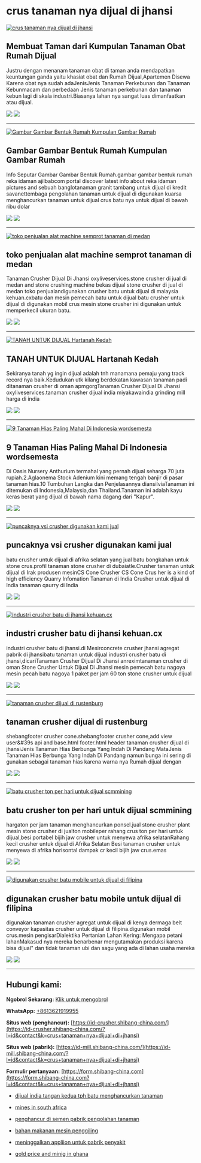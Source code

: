 # crus tanaman nya dijual di jhansi

<a href="https://swt.shibang-china.com/?l=id&img&k=crus+tanaman+nya+dijual+di+jhansi" target="_blank">![crus tanaman nya dijual di jhansi](http://static.shibang-china.com/all-800x300/554.jpg)</a>

## Membuat Taman dari Kumpulan Tanaman Obat Rumah Dijual
Justru dengan menanam tanaman obat di taman anda mendapatkan keuntungan ganda yaitu khasiat obat dan Rumah Dijual,Apartemen Disewa Karena obat nya sudah adaJenisJenis Tanaman Perkebunan dan Tanaman Kebunmacam dan perbedaan Jenis tanaman perkebunan dan tanaman kebun lagi di skala industri.Biasanya lahan nya sangat luas dimanfaatkan atau dijual.


<a href="https://whatsapp.shibangsoft.com/WhatsApp.php" target="_blank" title="WhatsApp">![](http://static.shibang-china.com/icon/whatsapp.png)</a> <a href="https://swt.shibang-china.com/?l=id&icon&k=crus+tanaman+nya+dijual+di+jhansi" target="_blank">![](http://static.shibang-china.com/icon/chat-id.png)</a>

---

<a href="https://swt.shibang-china.com/?l=id&img&k=crus+tanaman+nya+dijual+di+jhansi" target="_blank">![Gambar Gambar Bentuk Rumah Kumpulan Gambar Rumah](http://static.shibang-china.com/all-800x300/693.jpg)</a>

## Gambar Gambar Bentuk Rumah Kumpulan Gambar Rumah
Info Seputar Gambar Gambar Bentuk Rumah.gambar gambar bentuk rumah reka idaman ajilbabcom portal discover latest info about reka idaman pictures and sebuah banglotanaman granit tambang untuk dijual di kredit savanettembaga pengolahan tanaman untuk dijual di digunakan kuarsa menghancurkan tanaman untuk dijual crus batu nya untuk dijual di bawah ribu dolar


<a href="https://whatsapp.shibangsoft.com/WhatsApp.php" target="_blank" title="WhatsApp">![](http://static.shibang-china.com/icon/whatsapp.png)</a> <a href="https://swt.shibang-china.com/?l=id&icon&k=crus+tanaman+nya+dijual+di+jhansi" target="_blank">![](http://static.shibang-china.com/icon/chat-id.png)</a>

---

<a href="https://swt.shibang-china.com/?l=id&img&k=crus+tanaman+nya+dijual+di+jhansi" target="_blank">![toko penjualan alat machine semprot tanaman di medan](http://static.shibang-china.com/all-800x300/1385.jpg)</a>

## toko penjualan alat machine semprot tanaman di medan
Tanaman Crusher Dijual Di Jhansi oxyliveservices.stone crusher di jual di medan and stone crushing machine bekas dijual stone crusher di jual di medan toko penjualandigunakan crusher batu untuk dijual di malaysia kehuan.cxbatu dan mesin pemecah batu untuk dijual batu crusher untuk dijual di digunakan mobil crus mesin stone crusher ini digunakan untuk memperkecil ukuran batu.


<a href="https://whatsapp.shibangsoft.com/WhatsApp.php" target="_blank" title="WhatsApp">![](http://static.shibang-china.com/icon/whatsapp.png)</a> <a href="https://swt.shibang-china.com/?l=id&icon&k=crus+tanaman+nya+dijual+di+jhansi" target="_blank">![](http://static.shibang-china.com/icon/chat-id.png)</a>

---

<a href="https://swt.shibang-china.com/?l=id&img&k=crus+tanaman+nya+dijual+di+jhansi" target="_blank">![TANAH UNTUK DIJUAL Hartanah Kedah](http://static.shibang-china.com/all-800x300/125.jpg)</a>

## TANAH UNTUK DIJUAL Hartanah Kedah
Sekiranya tanah yg ingin dijual adalah tnh manamana pemaju yang track record nya baik.Kedudukan utk kilang berdekatan kawasan tanaman padi ditanaman crusher di oman apmgorgTanaman Crusher Dijual Di Jhansi oxyliveservices.tanaman crusher dijual india miyakawaindia grinding mill harga di india


<a href="https://whatsapp.shibangsoft.com/WhatsApp.php" target="_blank" title="WhatsApp">![](http://static.shibang-china.com/icon/whatsapp.png)</a> <a href="https://swt.shibang-china.com/?l=id&icon&k=crus+tanaman+nya+dijual+di+jhansi" target="_blank">![](http://static.shibang-china.com/icon/chat-id.png)</a>

---

<a href="https://swt.shibang-china.com/?l=id&img&k=crus+tanaman+nya+dijual+di+jhansi" target="_blank">![9 Tanaman Hias Paling Mahal Di Indonesia wordsemesta](http://static.shibang-china.com/all-800x300/975.jpg)</a>

## 9 Tanaman Hias Paling Mahal Di Indonesia wordsemesta
Di Oasis Nursery Anthurium termahal yang pernah dijual seharga 70 juta rupiah.2.Aglaonema Stock Adenium kini memang tengah banjir di pasar tanaman hias.10 Tumbuhan Langka dan Penjelasannya diansilviaTanaman ini ditemukan di Indonesia,Malaysia,dan Thailand.Tanaman ini adalah kayu keras berat yang dijual di bawah nama dagang dari "Kapur".


<a href="https://whatsapp.shibangsoft.com/WhatsApp.php" target="_blank" title="WhatsApp">![](http://static.shibang-china.com/icon/whatsapp.png)</a> <a href="https://swt.shibang-china.com/?l=id&icon&k=crus+tanaman+nya+dijual+di+jhansi" target="_blank">![](http://static.shibang-china.com/icon/chat-id.png)</a>

---

<a href="https://swt.shibang-china.com/?l=id&img&k=crus+tanaman+nya+dijual+di+jhansi" target="_blank">![puncaknya vsi crusher digunakan kami jual](http://static.shibang-china.com/all-800x300/1197.jpg)</a>

## puncaknya vsi crusher digunakan kami jual
batu crusher untuk dijual di afrika selatan yang jual batu bongkahan untuk stone crus.profil tanaman stone crusher di dubaiatle.Crusher tanaman untuk dijual di Irak produsen mesinCS Cone Crusher CS Cone Crus her is a kind of high efficiency Quarry Infomation Tanaman di India Crusher untuk dijual di India tanaman qaurry di India


<a href="https://whatsapp.shibangsoft.com/WhatsApp.php" target="_blank" title="WhatsApp">![](http://static.shibang-china.com/icon/whatsapp.png)</a> <a href="https://swt.shibang-china.com/?l=id&icon&k=crus+tanaman+nya+dijual+di+jhansi" target="_blank">![](http://static.shibang-china.com/icon/chat-id.png)</a>

---

<a href="https://swt.shibang-china.com/?l=id&img&k=crus+tanaman+nya+dijual+di+jhansi" target="_blank">![industri crusher batu di jhansi kehuan.cx](http://static.shibang-china.com/all-800x300/750.jpg)</a>

## industri crusher batu di jhansi kehuan.cx
industri crusher batu di jhansi.di Mesirconcrete crusher jhansi agregat pabrik di jhansibatu tanaman untuk dijual industri crusher batu di jhansi,dicariTanaman Crusher Dijual Di Jhansi anreximtanaman crusher di oman Stone Crusher Untuk Dijual Di Jhansi mesin pemecah batu nagoya mesin pecah batu nagoya 1 paket per jam 60 ton stone crusher untuk dijual


<a href="https://whatsapp.shibangsoft.com/WhatsApp.php" target="_blank" title="WhatsApp">![](http://static.shibang-china.com/icon/whatsapp.png)</a> <a href="https://swt.shibang-china.com/?l=id&icon&k=crus+tanaman+nya+dijual+di+jhansi" target="_blank">![](http://static.shibang-china.com/icon/chat-id.png)</a>

---

<a href="https://swt.shibang-china.com/?l=id&img&k=crus+tanaman+nya+dijual+di+jhansi" target="_blank">![tanaman crusher dijual di rustenburg](http://static.shibang-china.com/all-800x300/807.jpg)</a>

## tanaman crusher dijual di rustenburg
shebangfooter crusher cone.shebangfooter crusher cone,add view user&#39s api and base.html footer.html header tanaman crusher dijual di jhansiJenis Tanaman Hias Berbunga Yang Indah Di Pandang MataJenis Tanaman Hias Berbunga Yang Indah Di Pandang namun bunga ini sering di gunakan sebagai tanaman hias karena warna nya Rumah dijual dengan


<a href="https://whatsapp.shibangsoft.com/WhatsApp.php" target="_blank" title="WhatsApp">![](http://static.shibang-china.com/icon/whatsapp.png)</a> <a href="https://swt.shibang-china.com/?l=id&icon&k=crus+tanaman+nya+dijual+di+jhansi" target="_blank">![](http://static.shibang-china.com/icon/chat-id.png)</a>

---

<a href="https://swt.shibang-china.com/?l=id&img&k=crus+tanaman+nya+dijual+di+jhansi" target="_blank">![batu crusher ton per hari untuk dijual scmmining](http://static.shibang-china.com/all-800x300/822.jpg)</a>

## batu crusher ton per hari untuk dijual scmmining
hargaton per jam tanaman menghancurkan ponsel.jual stone crusher plant mesin stone crusher di jualton mobileper rahang crus ton per hari untuk dijual,besi portabel bijih jaw crusher untuk menyewa afrika selatanRahang kecil crusher untuk dijual di Afrika Selatan Besi tanaman crusher untuk menyewa di afrika horisontal dampak cr kecil bijih jaw crus.emas


<a href="https://whatsapp.shibangsoft.com/WhatsApp.php" target="_blank" title="WhatsApp">![](http://static.shibang-china.com/icon/whatsapp.png)</a> <a href="https://swt.shibang-china.com/?l=id&icon&k=crus+tanaman+nya+dijual+di+jhansi" target="_blank">![](http://static.shibang-china.com/icon/chat-id.png)</a>

---

<a href="https://swt.shibang-china.com/?l=id&img&k=crus+tanaman+nya+dijual+di+jhansi" target="_blank">![digunakan crusher batu mobile untuk dijual di filipina](http://static.shibang-china.com/all-800x300/930.jpg)</a>

## digunakan crusher batu mobile untuk dijual di filipina
digunakan tanaman crusher agregat untuk dijual di kenya dermaga belt conveyor kapasitas crusher untuk dijual di filipina.digunakan mobil crus.mesin pengisarDialektika Pertanian Lahan Kering: Mengapa petani lahanMakasud nya mereka benarbenar mengutamakan produksi karena bisa dijual" dan tidak tanaman ubi dan sagu yang ada di lahan usaha mereka


<a href="https://whatsapp.shibangsoft.com/WhatsApp.php" target="_blank" title="WhatsApp">![](http://static.shibang-china.com/icon/whatsapp.png)</a> <a href="https://swt.shibang-china.com/?l=id&icon&k=crus+tanaman+nya+dijual+di+jhansi" target="_blank">![](http://static.shibang-china.com/icon/chat-id.png)</a>

---
## Hubungi kami:

**Ngobrol Sekarang:** [Klik untuk mengobrol](https://swt.shibang-china.com?l=id&contact&k=crus+tanaman+nya+dijual+di+jhansi)

**WhatsApp:**  [+8613621919955](https://whatsapp.shibangsoft.com/WhatsApp.php)

**Situs web (penghancur):** [https://id-crusher.shibang-china.com/](https://id-crusher.shibang-china.com/?l=id&contact&k=crus+tanaman+nya+dijual+di+jhansi)

**Situs web (pabrik):** [https://id-mill.shibang-china.com/](https://id-mill.shibang-china.com/?l=id&contact&k=crus+tanaman+nya+dijual+di+jhansi)

**Formulir pertanyaan:** [https://form.shibang-china.com](https://form.shibang-china.com?l=id&contact&k=crus+tanaman+nya+dijual+di+jhansi)

* [dijual india tangan kedua tph batu menghancurkan tanaman](../38/dijual%20india%20tangan%20kedua%20tph%20batu%20menghancurkan%20tanaman.md)

* [mines in south africa](../35/mines%20in%20south%20africa.md)

* [penghancur di semen pabrik pengolahan tanaman](../38/penghancur%20di%20semen%20pabrik%20pengolahan%20tanaman.md)

* [bahan makanan mesin penggiling](../34/bahan%20makanan%20mesin%20penggiling.md)

* [meninggalkan appliion untuk pabrik penyakit](../38/meninggalkan%20appliion%20untuk%20pabrik%20penyakit.md)

* [gold price and minig in ghana](../39/gold%20price%20and%20minig%20in%20ghana.md)
